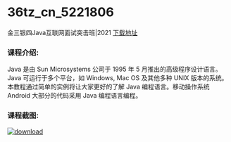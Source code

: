 # 36tz_cn_5221806
金三银四Java互联网面试突击班|2021
[下载地址](http://www.36tz.cn/article/5221806 "下载地址")
### 课程介绍:
Java 是由 Sun Microsystems 公司于 1995 年 5 月推出的高级程序设计语言。Java 可运行于多个平台，如 Windows, Mac OS 及其他多种 UNIX 版本的系统。本教程通过简单的实例将让大家更好的了解 Java 编程语言。移动操作系统 Android 大部分的代码采用 Java 编程语言编程。

### 课程截图:
[![download](http://36tz.cn/muke_img/2021_11_2-46.png "下载地址")](http://www.36tz.cn "下载地址")
